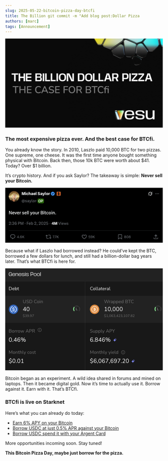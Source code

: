 ```yaml
---
slug: 2025-05-22-bitcoin-pizza-day-btcfi
title: The Billion git commit -m "Add blog post:Dollar Pizza
authors: [marc]
tags: [Announcement]
---
```


![Happy Bitcoin Pizza Day](bitcoin-pizza-day-BTCfi.png)

### The most expensive pizza ever. And the best case for BTCfi.

You already know the story. In 2010, Laszlo paid 10,000 BTC for two pizzas. One supreme, one cheese. It was the first time anyone bought something physical with Bitcoin. Back then, those 10k BTC were worth about $41. Today? Over $1 billion.

It’s crypto history. And if you ask Saylor? The takeaway is simple: **Never sell your Bitcoin.**

![Saylor Tweet](never-sell.png)

Because what if Laszlo had borrowed instead? He could’ve kept the BTC, borrowed a few dollars for lunch, and still had a billion-dollar bag years later. That’s what BTCfi is here for.

![Borrow in Vesu Genesis Pool](borrow-against-btc.png)

Bitcoin began as an experiment. A wild idea shared in forums and mined on laptops. Then it became digital gold. Now it’s time to actually use it. Borrow against it. Earn with it. That’s BTCfi.

### BTCfi is live on Starknet
Here’s what you can already do today:

- [Earn 6% APY on your Bitcoin](https://app.vesu.xyz)  
- [Borrow USDC at just 0.5% APR against your Bitcoin](https://app.vesu.xyz/borrow)  
- [Borrow USDC spend it with your Argent Card](/blog/2025-03-18-argent-metal-launch/)  

More opportunities incoming soon. Stay tuned!

**This Bitcoin Pizza Day, maybe just borrow for the pizza.**